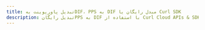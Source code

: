 ---title: تبدیل پاورپوینت بهDIF، PPS به DIF مبدل رایگان یا Curl SDKdescription: تبدیل رایگانPPS به DIF با استفاده از Curl Cloud APIs & SDK. همچنین اسناد Microsoft PowerPoint را در Cloud ایجاد، ویرایش و رندر کنید.---
